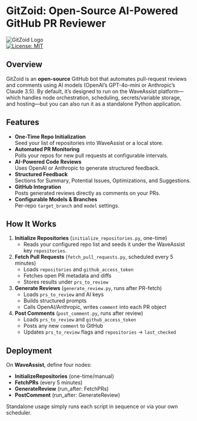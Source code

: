 # GitZoid: Open-Source AI-Powered GitHub PR Reviewer

![GitZoid Logo](https://img.shields.io/badge/GitZoid-AI%20Powered%20PR%20Reviews-blue)  
[![License: MIT](https://img.shields.io/badge/License-MIT-yellow.svg)](https://opensource.org/licenses/MIT)

## Overview

GitZoid is an **open-source** GitHub bot that automates pull-request reviews and comments using AI models (OpenAI’s GPT-4o-mini or Anthropic’s Claude 3.5). By default, it’s designed to run on the WaveAssist platform—which handles node orchestration, scheduling, secrets/variable storage, and hosting—but you can also run it as a standalone Python application.

## Features

- **One-Time Repo Initialization**  
  Seed your list of repositories into WaveAssist or a local store.  
- **Automated PR Monitoring**  
  Polls your repos for new pull requests at configurable intervals.  
- **AI-Powered Code Reviews**  
  Uses OpenAI or Anthropic to generate structured feedback.  
- **Structured Feedback**  
  Sections for Summary, Potential Issues, Optimizations, and Suggestions.  
- **GitHub Integration**  
  Posts generated reviews directly as comments on your PRs.  
- **Configurable Models & Branches**  
  Per-repo `target_branch` and `model` settings.

## How It Works

1. **Initialize Repositories** (`initialize_repositories.py`, one-time)  
   - Reads your configured repo list and seeds it under the WaveAssist key `repositories`.  
2. **Fetch Pull Requests** (`fetch_pull_requests.py`, scheduled every 5 minutes)  
   - Loads `repositories` and `github_access_token`  
   - Fetches open PR metadata and diffs  
   - Stores results under `prs_to_review`  
3. **Generate Reviews** (`generate_review.py`, runs after PR-fetch)  
   - Loads `prs_to_review` and AI keys  
   - Builds structured prompts  
   - Calls OpenAI/Anthropic, writes `comment` into each PR object  
4. **Post Comments** (`post_comment.py`, runs after review)  
   - Loads `prs_to_review` and `github_access_token`  
   - Posts any new `comment` to GitHub  
   - Updates `prs_to_review` flags and `repositories` → `last_checked`

## Deployment

On **WaveAssist**, define four nodes:

* **InitializeRepositories** (one-time/manual)
* **FetchPRs** (every 5 minutes)
* **GenerateReview** (run\_after: FetchPRs)
* **PostComment** (run\_after: GenerateReview)

Standalone usage simply runs each script in sequence or via your own scheduler.
